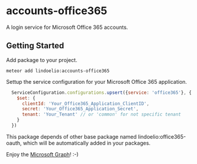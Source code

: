 # accounts-office365

A login service for Microsoft Office 365 accounts.

## Getting Started

Add package to your project.
```shellscript
meteor add lindoelio:accounts-office365
```

Settup the service configuration for your Microsoft Office 365 application.
```javascript
  ServiceConfiguration.configurations.upsert({service: 'office365'}, {
    $set: {
      clientId: 'Your_Office365_Application_ClientID',
      secret: 'Your_Office365_Application_Secret',
      tenant: 'Your_Tenant' // or 'common' for not specific tenant
    }
  })
```

This package depends of other base package named lindoelio:office365-oauth, which will be automatically added in your packages.

Enjoy the [Microsoft Graph](https://developer.microsoft.com/en-us/graph/docs/concepts/overview)! :-)